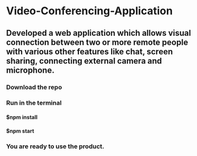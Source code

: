 # Video-Conferencing-Application
## Developed a web application which allows visual connection between two or more remote people with various other features like chat, screen sharing, connecting external camera and microphone.


### Download the repo
### Run in the terminal
#### $npm install
#### $npm start
### You are ready to use the product.

